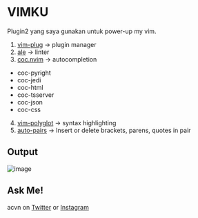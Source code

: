 # VIMKU
Plugin2 yang saya gunakan untuk power-up my vim.
1. [vim-plug](https://github.com/junegunn/vim-plug) -> plugin manager
2. [ale](https://github.com/dense-analysis/ale) -> linter
3. [coc.nvim](https://github.com/neoclide/coc.nvim) -> autocompletion
  - coc-pyright
  - coc-jedi
  - coc-html
  - coc-tsserver
  - coc-json
  - coc-css
4. [vim-polyglot](https://github.com/sheerun/vim-polyglot) -> syntax highlighting
5. [auto-pairs](https://github.com/jiangmiao/auto-pairs) -> Insert or delete brackets, parens, quotes in pair

## Output
![image](https://user-images.githubusercontent.com/52058660/127868951-6522201c-077b-4744-aff1-993a00a43179.png)

## Ask Me!
acvn on [Twitter](https://twitter.com/aldi__satria) or [Instagram](https://www.instagram.com/aldi___satria/)
